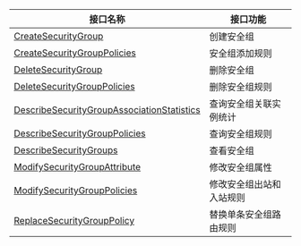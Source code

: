 | 接口名称                                                     | 接口功能                 |
| ------------------------------------------------------------ | ------------------------ |
| [CreateSecurityGroup](https://cloud.tencent.com/document/api/215/15806) | 创建安全组               |
| [CreateSecurityGroupPolicies](https://cloud.tencent.com/document/api/215/15807) | 安全组添加规则           |
| [DeleteSecurityGroup](https://cloud.tencent.com/document/api/215/15803) | 删除安全组               |
| [DeleteSecurityGroupPolicies](https://cloud.tencent.com/document/api/215/15809) | 删除安全组规则           |
| [DescribeSecurityGroupAssociationStatistics](https://cloud.tencent.com/document/api/215/17799) | 查询安全组关联实例统计   |
| [DescribeSecurityGroupPolicies](https://cloud.tencent.com/document/api/215/15804) | 查询安全组规则           |
| [DescribeSecurityGroups](https://cloud.tencent.com/document/api/215/15808) | 查看安全组              |
| [ModifySecurityGroupAttribute](https://cloud.tencent.com/document/api/215/15805) | 修改安全组属性           |
| [ModifySecurityGroupPolicies](https://cloud.tencent.com/document/api/215/15810) | 修改安全组出站和入站规则 |
| [ReplaceSecurityGroupPolicy](https://cloud.tencent.com/document/api/215/15811) | 替换单条安全组路由规则   |

